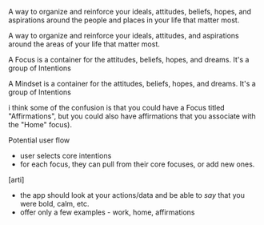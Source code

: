 A way to organize and reinforce your ideals, attitudes, beliefs, hopes, and aspirations around the people and places in your life that matter most.

A way to organize and reinforce your ideals, attitudes, and aspirations around the areas of your life that matter most.

A Focus is a container for the attitudes, beliefs, hopes, and dreams. It's a group of Intentions

A Mindset is a container for the attitudes, beliefs, hopes, and dreams. It's a group of Intentions

i think some of the confusion is that you could have a Focus titled "Affirmations", but you could also have affirmations that you associate with the "Home" focus).

Potential user flow

- user selects core intentions
- for each focus, they can pull from their core focuses, or add new ones.

[arti]

- the app should look at your actions/data and be able to _say_ that you were bold, calm, etc.
- offer only a few examples - work, home, affirmations
